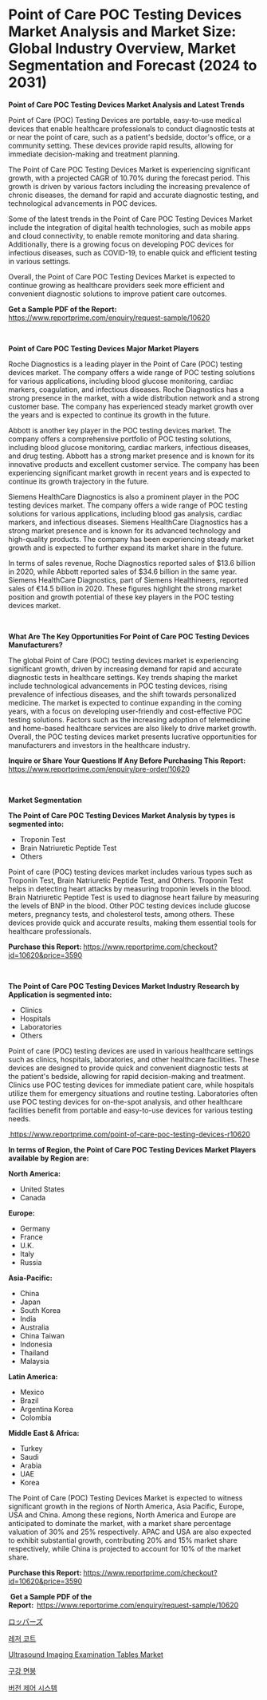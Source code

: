 <p><h1>Point of Care POC Testing Devices Market Analysis and Market Size: Global Industry Overview, Market Segmentation and Forecast (2024 to 2031)</h1></p><p><strong>Point of Care POC Testing Devices Market Analysis and Latest Trends</strong></p>
<p><p>Point of Care (POC) Testing Devices are portable, easy-to-use medical devices that enable healthcare professionals to conduct diagnostic tests at or near the point of care, such as a patient's bedside, doctor's office, or a community setting. These devices provide rapid results, allowing for immediate decision-making and treatment planning.</p><p>The Point of Care POC Testing Devices Market is experiencing significant growth, with a projected CAGR of 10.70% during the forecast period. This growth is driven by various factors including the increasing prevalence of chronic diseases, the demand for rapid and accurate diagnostic testing, and technological advancements in POC devices.</p><p>Some of the latest trends in the Point of Care POC Testing Devices Market include the integration of digital health technologies, such as mobile apps and cloud connectivity, to enable remote monitoring and data sharing. Additionally, there is a growing focus on developing POC devices for infectious diseases, such as COVID-19, to enable quick and efficient testing in various settings.</p><p>Overall, the Point of Care POC Testing Devices Market is expected to continue growing as healthcare providers seek more efficient and convenient diagnostic solutions to improve patient care outcomes.</p></p>
<p><strong>Get a Sample PDF of the Report:&nbsp;</strong> <a href="https://www.reportprime.com/enquiry/request-sample/10620">https://www.reportprime.com/enquiry/request-sample/10620</a></p>
<p>&nbsp;</p>
<p><strong>Point of Care POC Testing Devices Major Market Players</strong></p>
<p><p>Roche Diagnostics is a leading player in the Point of Care (POC) testing devices market. The company offers a wide range of POC testing solutions for various applications, including blood glucose monitoring, cardiac markers, coagulation, and infectious diseases. Roche Diagnostics has a strong presence in the market, with a wide distribution network and a strong customer base. The company has experienced steady market growth over the years and is expected to continue its growth in the future.</p><p>Abbott is another key player in the POC testing devices market. The company offers a comprehensive portfolio of POC testing solutions, including blood glucose monitoring, cardiac markers, infectious diseases, and drug testing. Abbott has a strong market presence and is known for its innovative products and excellent customer service. The company has been experiencing significant market growth in recent years and is expected to continue its growth trajectory in the future.</p><p>Siemens HealthCare Diagnostics is also a prominent player in the POC testing devices market. The company offers a wide range of POC testing solutions for various applications, including blood gas analysis, cardiac markers, and infectious diseases. Siemens HealthCare Diagnostics has a strong market presence and is known for its advanced technology and high-quality products. The company has been experiencing steady market growth and is expected to further expand its market share in the future.</p><p>In terms of sales revenue, Roche Diagnostics reported sales of $13.6 billion in 2020, while Abbott reported sales of $34.6 billion in the same year. Siemens HealthCare Diagnostics, part of Siemens Healthineers, reported sales of €14.5 billion in 2020. These figures highlight the strong market position and growth potential of these key players in the POC testing devices market.</p></p>
<p>&nbsp;</p>
<p><strong>What Are The Key Opportunities For Point of Care POC Testing Devices Manufacturers?</strong></p>
<p><p>The global Point of Care (POC) testing devices market is experiencing significant growth, driven by increasing demand for rapid and accurate diagnostic tests in healthcare settings. Key trends shaping the market include technological advancements in POC testing devices, rising prevalence of infectious diseases, and the shift towards personalized medicine. The market is expected to continue expanding in the coming years, with a focus on developing user-friendly and cost-effective POC testing solutions. Factors such as the increasing adoption of telemedicine and home-based healthcare services are also likely to drive market growth. Overall, the POC testing devices market presents lucrative opportunities for manufacturers and investors in the healthcare industry.</p></p>
<p><strong>Inquire or Share Your Questions If Any Before Purchasing This Report:</strong> <a href="https://www.reportprime.com/enquiry/pre-order/10620">https://www.reportprime.com/enquiry/pre-order/10620</a></p>
<p>&nbsp;</p>
<p><strong>Market Segmentation</strong></p>
<p><strong>The Point of Care POC Testing Devices Market Analysis by types is segmented into:</strong></p>
<p><ul><li>Troponin Test</li><li>Brain Natriuretic Peptide Test</li><li>Others</li></ul></p>
<p><p>Point of care (POC) testing devices market includes various types such as Troponin Test, Brain Natriuretic Peptide Test, and Others. Troponin Test helps in detecting heart attacks by measuring troponin levels in the blood. Brain Natriuretic Peptide Test is used to diagnose heart failure by measuring the levels of BNP in the blood. Other POC testing devices include glucose meters, pregnancy tests, and cholesterol tests, among others. These devices provide quick and accurate results, making them essential tools for healthcare professionals.</p></p>
<p><strong>Purchase this Report:&nbsp;</strong><a href="https://www.reportprime.com/checkout?id=10620&price=3590">https://www.reportprime.com/checkout?id=10620&price=3590</a></p>
<p>&nbsp;</p>
<p><strong>The Point of Care POC Testing Devices Market Industry Research by Application is segmented into:</strong></p>
<p><ul><li>Clinics</li><li>Hospitals</li><li>Laboratories</li><li>Others</li></ul></p>
<p><p>Point of care (POC) testing devices are used in various healthcare settings such as clinics, hospitals, laboratories, and other healthcare facilities. These devices are designed to provide quick and convenient diagnostic tests at the patient's bedside, allowing for rapid decision-making and treatment. Clinics use POC testing devices for immediate patient care, while hospitals utilize them for emergency situations and routine testing. Laboratories often use POC testing devices for on-the-spot analysis, and other healthcare facilities benefit from portable and easy-to-use devices for various testing needs.</p></p>
<p><a href="https://www.reportprime.com/point-of-care-poc-testing-devices-r10620">&nbsp;https://www.reportprime.com/point-of-care-poc-testing-devices-r10620</a></p>
<p><strong>In terms of Region, the Point of Care POC Testing Devices Market Players available by Region are:</strong></p>
<p>
    <p> <strong> North America: </strong>
        <ul>
            <li>United States</li>
            <li>Canada</li>
        </ul>
        </p> 
    <p> <strong> Europe: </strong>
        <ul>
            <li>Germany</li>
            <li>France</li>
            <li>U.K.</li>
            <li>Italy</li>
            <li>Russia</li>
        </ul>
        </p> 
    <p> <strong> Asia-Pacific: </strong>
        <ul>
            <li>China</li>
            <li>Japan</li>
            <li>South Korea</li>
            <li>India</li>
            <li>Australia</li>
            <li>China Taiwan</li>
            <li>Indonesia</li>
            <li>Thailand</li>
            <li>Malaysia</li>
        </ul>
        </p> 
    <p> <strong> Latin America: </strong>
        <ul>
            <li>Mexico</li>
            <li>Brazil</li>
            <li>Argentina Korea</li>
            <li>Colombia</li>
        </ul>
        </p> 
    <p> <strong> Middle East & Africa: </strong>
        <ul>
            <li>Turkey</li>
            <li>Saudi</li>
            <li>Arabia</li>
            <li>UAE</li>
            <li>Korea</li>
        </ul>
    </p>
    </p>
<p><p>The Point of Care (POC) Testing Devices Market is expected to witness significant growth in the regions of North America, Asia Pacific, Europe, USA and China. Among these regions, North America and Europe are anticipated to dominate the market, with a market share percentage valuation of 30% and 25% respectively. APAC and USA are also expected to exhibit substantial growth, contributing 20% and 15% market share respectively, while China is projected to account for 10% of the market share.</p></p>
<p><strong>Purchase this Report: </strong><a href="https://www.reportprime.com/checkout?id=10620&price=3590">https://www.reportprime.com/checkout?id=10620&price=3590</a></p>
<p>&nbsp;<strong>Get a Sample PDF of the Report:&nbsp;&nbsp;</strong><a href="https://www.reportprime.com/enquiry/request-sample/10620">https://www.reportprime.com/enquiry/request-sample/10620</a></p>
<p><strong></strong></p>
<p><p><a href="https://github.com/zekaoe592392/Market-Research-Report-List-1/blob/main/512648624106.md">ロッパーズ</a></p><p><a href="https://medium.com/@midge5687567/%EC%97%AC%EA%B0%80%EB%B3%B5-%EC%8B%9C%EC%9E%A5-%EB%B6%84%EC%84%9D-%EA%B7%B8%EC%9D%98-cagr-%EC%8B%9C%EC%9E%A5-%EC%84%B8%EB%B6%84%ED%99%94-%EB%B0%8F-%EA%B8%80%EB%A1%9C%EB%B2%8C-%EC%82%B0%EC%97%85-%EA%B0%9C%EC%9A%94-55c3b90fb344">레저 코트</a></p><p><a href="https://github.com/RickHolmes3/Market-Research-Report-List-4/blob/main/ultrasound-imaging-examination-tables-market.md">Ultrasound Imaging Examination Tables Market</a></p><p><a href="https://medium.com/@jerrodhilll/%EB%B6%81%EC%B9%B4%EB%A3%A8-%EC%8A%A4%EC%99%91-%EC%8B%9C%EC%9E%A5-%EA%B7%9C%EB%AA%A8-cagr-%ED%8A%B8%EB%A0%8C%EB%93%9C-2024-2030-42c7d8bebdcd">구강 면봉</a></p><p><a href="https://github.com/crfsywufhm81415/Market-Research-Report-List-1/blob/main/983932421999.md">버전 제어 시스템</a></p></p>